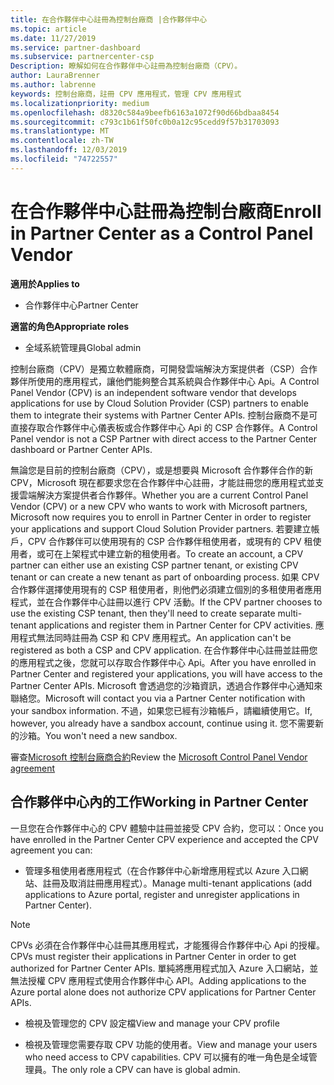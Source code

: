 ```yaml
---
title: 在合作夥伴中心註冊為控制台廠商 |合作夥伴中心
ms.topic: article
ms.date: 11/27/2019
ms.service: partner-dashboard
ms.subservice: partnercenter-csp
Description: 瞭解如何在合作夥伴中心註冊為控制台廠商（CPV）。
author: LauraBrenner
ms.author: labrenne
keywords: 控制台廠商，註冊 CPV 應用程式，管理 CPV 應用程式
ms.localizationpriority: medium
ms.openlocfilehash: d8320c584a9beefb6163a1072f90d66bdbaa8454
ms.sourcegitcommit: c793c1b61f50fc0b0a12c95cedd9f57b31703093
ms.translationtype: MT
ms.contentlocale: zh-TW
ms.lasthandoff: 12/03/2019
ms.locfileid: "74722557"
---
```

# <a name="enroll-in-partner-center-as-a-control-panel-vendor"></a><span data-ttu-id="8d473-104">在合作夥伴中心註冊為控制台廠商</span><span class="sxs-lookup"><span data-stu-id="8d473-104">Enroll in Partner Center as a Control Panel Vendor</span></span>

<span data-ttu-id="8d473-105">**適用於**</span><span class="sxs-lookup"><span data-stu-id="8d473-105">**Applies to**</span></span>

- <span data-ttu-id="8d473-106">合作夥伴中心</span><span class="sxs-lookup"><span data-stu-id="8d473-106">Partner Center</span></span>

<span data-ttu-id="8d473-107">**適當的角色**</span><span class="sxs-lookup"><span data-stu-id="8d473-107">**Appropriate roles**</span></span>

- <span data-ttu-id="8d473-108">全域系統管理員</span><span class="sxs-lookup"><span data-stu-id="8d473-108">Global admin</span></span>

<span data-ttu-id="8d473-109">控制台廠商（CPV）是獨立軟體廠商，可開發雲端解決方案提供者（CSP）合作夥伴所使用的應用程式，讓他們能夠整合其系統與合作夥伴中心 Api。</span><span class="sxs-lookup"><span data-stu-id="8d473-109">A Control Panel Vendor (CPV) is an independent software vendor that develops applications for use by Cloud Solution Provider (CSP) partners to enable them to integrate their systems with Partner Center APIs.</span></span> <span data-ttu-id="8d473-110">控制台廠商不是可直接存取合作夥伴中心儀表板或合作夥伴中心 Api 的 CSP 合作夥伴。</span><span class="sxs-lookup"><span data-stu-id="8d473-110">A Control Panel vendor is not a CSP Partner with direct access to the Partner Center dashboard or Partner Center APIs.</span></span>

<span data-ttu-id="8d473-111">無論您是目前的控制台廠商（CPV），或是想要與 Microsoft 合作夥伴合作的新 CPV，Microsoft 現在都要求您在合作夥伴中心註冊，才能註冊您的應用程式並支援雲端解決方案提供者合作夥伴。</span><span class="sxs-lookup"><span data-stu-id="8d473-111">Whether you are a current Control Panel Vendor (CPV) or a new CPV who wants to work with Microsoft partners, Microsoft now requires you to enroll in Partner Center in order to register your applications and support Cloud Solution Provider partners.</span></span> <span data-ttu-id="8d473-112">若要建立帳戶，CPV 合作夥伴可以使用現有的 CSP 合作夥伴租使用者，或現有的 CPV 租使用者，或可在上架程式中建立新的租使用者。</span><span class="sxs-lookup"><span data-stu-id="8d473-112">To create an account, a CPV partner can either use an existing CSP partner tenant, or existing CPV tenant or can create a new tenant as part of onboarding process.</span></span> <span data-ttu-id="8d473-113">如果 CPV 合作夥伴選擇使用現有的 CSP 租使用者，則他們必須建立個別的多租使用者應用程式，並在合作夥伴中心註冊以進行 CPV 活動。</span><span class="sxs-lookup"><span data-stu-id="8d473-113">If the CPV partner chooses to use the existing CSP tenant, then they'll need to create separate multi-tenant applications and register them in Partner Center for CPV activities.</span></span> <span data-ttu-id="8d473-114">應用程式無法同時註冊為 CSP 和 CPV 應用程式。</span><span class="sxs-lookup"><span data-stu-id="8d473-114">An application can't be registered as both a CSP and CPV application.</span></span> <span data-ttu-id="8d473-115">在合作夥伴中心註冊並註冊您的應用程式之後，您就可以存取合作夥伴中心 Api。</span><span class="sxs-lookup"><span data-stu-id="8d473-115">After you have enrolled in Partner Center and registered your applications, you will have access to the Partner Center APIs.</span></span>  <span data-ttu-id="8d473-116">Microsoft 會透過您的沙箱資訊，透過合作夥伴中心通知來聯絡您。</span><span class="sxs-lookup"><span data-stu-id="8d473-116">Microsoft will contact you via a Partner Center notification with your sandbox information.</span></span> <span data-ttu-id="8d473-117">不過，如果您已經有沙箱帳戶，請繼續使用它。</span><span class="sxs-lookup"><span data-stu-id="8d473-117">If, however, you already have a sandbox account, continue using it.</span></span> <span data-ttu-id="8d473-118">您不需要新的沙箱。</span><span class="sxs-lookup"><span data-stu-id="8d473-118">You won't need a new sandbox.</span></span>   

<span data-ttu-id="8d473-119">審查[Microsoft 控制台廠商合約](https://go.microsoft.com/fwlink/?linkid=2055198)</span><span class="sxs-lookup"><span data-stu-id="8d473-119">Review the [Microsoft Control Panel Vendor agreement](https://go.microsoft.com/fwlink/?linkid=2055198)</span></span>


## <a name="working-in-partner-center"></a><span data-ttu-id="8d473-120">合作夥伴中心內的工作</span><span class="sxs-lookup"><span data-stu-id="8d473-120">Working in Partner Center</span></span>
<span data-ttu-id="8d473-121">一旦您在合作夥伴中心的 CPV 體驗中註冊並接受 CPV 合約，您可以：</span><span class="sxs-lookup"><span data-stu-id="8d473-121">Once you have enrolled in the Partner Center CPV experience and accepted the CPV agreement you can:</span></span>

- <span data-ttu-id="8d473-122">管理多租使用者應用程式（在合作夥伴中心新增應用程式以 Azure 入口網站、註冊及取消註冊應用程式）。</span><span class="sxs-lookup"><span data-stu-id="8d473-122">Manage multi-tenant applications (add applications to Azure portal, register and unregister applications in Partner Center).</span></span>

>[!Note] 
><span data-ttu-id="8d473-123">CPVs 必須在合作夥伴中心註冊其應用程式，才能獲得合作夥伴中心 Api 的授權。</span><span class="sxs-lookup"><span data-stu-id="8d473-123">CPVs must register their applications in Partner Center in order to get authorized for Partner Center APIs.</span></span> <span data-ttu-id="8d473-124">單純將應用程式加入 Azure 入口網站，並無法授權 CPV 應用程式使用合作夥伴中心 API。</span><span class="sxs-lookup"><span data-stu-id="8d473-124">Adding applications to the Azure portal alone does not authorize CPV applications for Partner Center APIs.</span></span> 

- <span data-ttu-id="8d473-125">檢視及管理您的 CPV 設定檔</span><span class="sxs-lookup"><span data-stu-id="8d473-125">View and manage your CPV profile</span></span> 

- <span data-ttu-id="8d473-126">檢視及管理您需要存取 CPV 功能的使用者。</span><span class="sxs-lookup"><span data-stu-id="8d473-126">View and manage your users who need access to CPV capabilities.</span></span> <span data-ttu-id="8d473-127">CPV 可以擁有的唯一角色是全域管理員。</span><span class="sxs-lookup"><span data-stu-id="8d473-127">The only role a CPV can have is global admin.</span></span>


